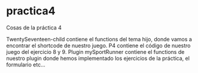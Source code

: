# practica4
Cosas de la práctica 4

TwentySeventeen-child contiene el functions del tema hijo, donde vamos a encontrar el shortcode de nuestro juego.
P4 contiene el código de nuestro juego del ejercicio 8 y 9.
Plugin mySportRunner contiene el functions de nuestro plugin donde hemos implementado los ejercicios de la práctica, el formulario etc...
